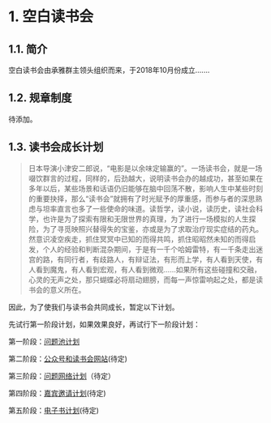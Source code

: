 # 1. 空白读书会

## 1.1. 简介
空白读书会由承雅群主领头组织而来，于2018年10月份成立.......

## 1.2. 规章制度
待添加。

## 1.3. 读书会成长计划

>日本导演小津安二郎说，“电影是以余味定输赢的”。一场读书会，就是一场啜饮群言的过程，同样的，后劲越大，说明读书会办的越成功，甚至如果在多年以后，某些场景和话语仍旧能够在脑中回荡不散，影响人生中某些时刻的重要抉择，那么“读书会”就拥有了时光赋予的厚重感，而参与者的深思熟虑与坦率直言也多了一些使命的味道。读哲学，读小说，读历史，读社会科学，也许是为了探索有限和无限世界的真理，为了进行一场模拟的人生探险，为了寻觅映照兴替得失的宝鉴，亦或是为了求取治疗现实症结的药丸。然意识凌空疾走，抓住冥冥中已知的而得共鸣，抓住昭昭然未知的而得启发，个人的经验和判断混杂期间，于是有一千个哈姆雷特，有一千条走出迷宫的路，有同行者，有歧路人，有辩证法，有形而上学，有人看到天使，有人看到魔鬼，有人看到宏观，有人看到微观......如果所有这些碰撞和交融，心灵的无声之处，那只蝴蝶必将扇动翅膀，而每一声惊雷响起之处，都是读书会的意义所在。


因此，为了使我们与读书会共同成长，暂定以下计划。

先试行第一阶段计划，如果效果良好，再试行下一阶段计划：

第一阶段：[问题池计划](https://github.com/SloanAufderstrase/empty_minds/blob/master/question_pool.md)

第二阶段：[公众号和读书会网站](https://github.com/SloanAufderstrase/empty_minds)(待定)

第三阶段：[问题网络计划](https://github.com/SloanAufderstrase/empty_minds)（待定）

第四阶段：[嘉宾邀请计划](https://github.com/SloanAufderstrase/empty_minds)(待定)

第五阶段：[电子书计划](https://github.com/SloanAufderstrase/empty_minds)(待定)

